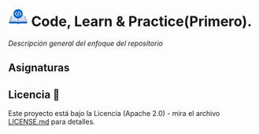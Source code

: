 # <img src=../images/coding-book.png width="40"> Code, Learn & Practice(Primero).

_Descripción general del enfoque del repositorio_

## Asignaturas

## Licencia 📄

Este proyecto está bajo la Licencia (Apache 2.0) - mira el archivo [LICENSE.md]([../../../LICENSE.md](https://github.com/jpexposito/code-learn-practice/blob/main/LICENSE)) para detalles.
